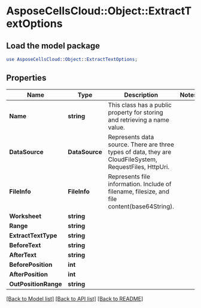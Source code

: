 # AsposeCellsCloud::Object::ExtractTextOptions 

## Load the model package
```perl
use AsposeCellsCloud::Object::ExtractTextOptions;
```

## Properties
Name | Type | Description | Notes
------------ | ------------- | ------------- | -------------
**Name** | **string** | This class has a public property for storing and retrieving a name value. |
**DataSource** | **DataSource** | Represents data source.  There are three types of data, they are CloudFileSystem, RequestFiles, HttpUri. |
**FileInfo** | **FileInfo** | Represents file information. Include of filename, filesize, and file content(base64String). |
**Worksheet** | **string** |  |
**Range** | **string** |  |
**ExtractTextType** | **string** |  |
**BeforeText** | **string** |  |
**AfterText** | **string** |  |
**BeforePosition** | **int** |  |
**AfterPosition** | **int** |  |
**OutPositionRange** | **string** |  |  

[[Back to Model list]](../README.md#documentation-for-models) [[Back to API list]](../README.md#documentation-for-api-endpoints) [[Back to README]](../README.md)

